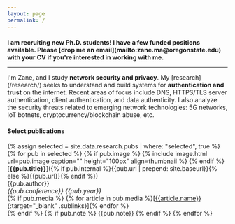 ```yaml
---
layout: page
permalink: /
---
```




<h4></h4>
<b>  I am recruiting new Ph.D. students! I have a few funded positions available. Please [drop me an email](mailto:zane.ma@oregonstate.edu) with your CV if you're interested in working with me. </b>
<hr>
I'm Zane, and I study <span class="underline"><b>network security and privacy</b></span>. My [research](/research/) seeks to understand and build systems for <b>authentication and trust</b> on the internet. Recent areas of focus include DNS, HTTPS/TLS server authentication, client authentication, and data authenticity. I also analyze the security threats related to emerging network technologies: 5G networks, IoT botnets, cryptocurrency/blockchain abuse, etc.


#### Select publications 

{% assign selected = site.data.research.pubs | where: "selected", true %}
{% for pub in selected %}
{% if pub.image %}
{% include image.html url=pub.image caption="" height="100px" align=thumbnail %}
{% endif %}
[**{{pub.title}}**]({% if pub.internal %}{{pub.url | prepend: site.baseurl}}{% else %}{{pub.url}}{% endif %})<br />
{{pub.author}}<br />
*{{pub.conference}}* *{{pub.year}}*
<br>
{% if pub.media %}&nbsp;{% for article in pub.media %}[[{{article.name}}]({{article.url}}){:target="_blank" .sublinks}]{% endfor %}<br>{% endif %}
{% if pub.note %} {{pub.note}}
{% endif %}
{% endfor %}



